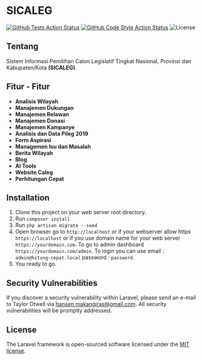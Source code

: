 # SICALEG

[![GitHub Tests Action Status](https://img.shields.io/github/actions/workflow/status/hanzo-alpha/hitung-cepat/run-tests.yml?branch=main&label=tests&style=flat-square)](https://github.com/hanzo-alpha/hitung-cepat/actions?query=workflow%3Arun-tests+branch%3Amain)
[![GitHub Code Style Action Status](https://img.shields.io/github/actions/workflow/status/hanzo-alpha/hitung-cepat/fix-php-code-style-issues.yml?branch=main&label=code%20style&style=flat-square)](https://github.com/hanzo-alpha/hitung-cepat/actions?query=workflow%3A"Fix+PHP+code+style+issues"+branch%3Amain)
![License](https://img.shields.io/github/license/hanzo-alpha/hitung-cepat)

## Tentang

Sistem Informasi Pemilihan Calon Legislatif Tingkat Nasional, Provinsi dan Kabupaten/Kota **(SICALEG)**.

## Fitur - Fitur

- **Analisis Wilayah**
- **Manajemen Dukungan**
- **Manajemen Relawan**
- **Manajemen Donasi**
- **Manajemen Kampanye**
- **Analisis dan Data Pileg 2019**
- **Form Aspirasi**
- **Managemen Isu dan Masalah**
- **Berita Wilayah**
- **Blog**
- **AI Tools**
- **Website Caleg**
- **Perhitungan Cepat**

## Installation

1. Clone this project on your web server root directory.
2. Run `composer install`
3. Run `php artisan migrate --seed`
4. Open browser go to `http://localhost` or if your webserver allow https `https://localhost` or if you use domain
   name for your web server `https://yourdomain.com`. To go to admin dashboard `https://yourdomain.com/admin`. To
   login you can use email : `admin@hitung-cepat.local` password : `password`.
5. You ready to go.

## Security Vulnerabilities

If you discover a security vulnerability within Laravel, please send an e-mail to Taylor Otwell
via [hansen.makangiras@gmail.com](mailto:hansen.makangiras@gmail.com). All security vulnerabilities will be promptly
addressed.

## License

The Laravel framework is open-sourced software licensed under the [MIT license](https://opensource.org/licenses/MIT).
